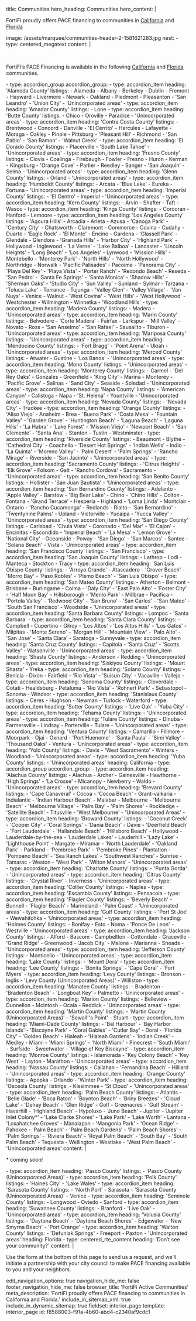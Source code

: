 title: Communities
hero_heading: Communities
hero_content: |
  <p>FortiFi proudly offers PACE financing to communities in <a href="#jump-to-california">California</a> and <a href="#jump-to-florida">Florida</a>
  </p>
image: /assets/marquee/communities-header-2-1581621283.jpg
nest:
  -
    type: centered_megatext
    content: |
      <p><br>
      </p>
      <p>FortiFi’s PACE Financing is available in the following <a href="#jump-to-california">California</a> and <a href="#jump-to-florida">Florida</a> communities.
      </p>
  -
    type: accordion_group
    accordion_group:
      -
        type: accordion_item
        heading: 'Alameda County'
        listings:
          - Alameda
          - Albany
          - Berkeley
          - Dublin
          - Fremont
          - Hayward
          - Livermore
          - Newark
          - Oakland
          - Piedmont
          - Pleasanton
          - 'San Leandro'
          - 'Union City'
          - 'Unincorporated areas'
      -
        type: accordion_item
        heading: 'Amador County'
        listings:
          - Lone
      -
        type: accordion_item
        heading: 'Butte County'
        listings:
          - Chico
          - Oroville
          - Paradise
          - 'Unincorporated areas'
      -
        type: accordion_item
        heading: 'Contra Costa County'
        listings:
          - Brentwood
          - Concord
          - Danville
          - 'El Cerrito'
          - Hercules
          - Lafayette
          - Moraga
          - Oakley
          - Pinole
          - Pittsburg
          - 'Pleasant Hill'
          - Richmond
          - 'San Pablo'
          - 'San Ramon'
          - 'Walnut Creek'
      -
        type: accordion_item
        heading: 'El Dorado County'
        listings:
          - Placerville
          - 'South Lake Tahoe'
          - 'Unincorporated areas'
      -
        type: accordion_item
        heading: 'Fresno County'
        listings:
          - Clovis
          - Coalinga
          - Firebaugh
          - Fowler
          - Fresno
          - Huron
          - Kerman
          - Kingsburg
          - 'Orange Cove'
          - Parlier
          - Reedley
          - Sanger
          - 'San Joaquin'
          - Selma
          - 'Unincorporated areas'
      -
        type: accordion_item
        heading: 'Glenn County'
        listings:
          - Orland
          - 'Unincorporated areas'
      -
        type: accordion_item
        heading: 'Humboldt County'
        listings:
          - Arcata
          - 'Blue Lake'
          - Eureka
          - Fortuna
          - 'Unincorporated areas'
      -
        type: accordion_item
        heading: 'Imperial County'
        listings:
          - 'El Centro'
          - Imperial
          - 'Unincorporated areas'
      -
        type: accordion_item
        heading: 'Kern County'
        listings:
          - Arvin
          - Shafter
          - Taft
          - Wasco
      -
        type: accordion_item
        heading: 'Kings County'
        listings:
          - Corcoran
          - Hanford
          - Lemoore
      -
        type: accordion_item
        heading: 'Los Angeles County'
        listings:
          - 'Agoura Hills'
          - Arcadia
          - Arleta
          - Azusa
          - 'Canoga Park'
          - 'Century City'
          - Chatsworth
          - Claremont
          - Commerce
          - Covina
          - Cudahy
          - Duarte
          - 'Eagle Rock'
          - 'El Monte'
          - Encino
          - Gardena
          - 'Glassell Park'
          - Glendale
          - Glendora
          - 'Granada Hills'
          - 'Harbor City'
          - 'Highland Park'
          - Hollywood
          - Inglewood
          - 'La Verne'
          - 'Lake Balboa'
          - Lancaster
          - 'Lincoln Heights'
          - 'Long Beach'
          - 'Los Angeles'
          - Lynwood
          - 'Mission Hills'
          - Montebello
          - 'Monterey Park'
          - 'North Hills'
          - 'North Hollywood'
          - Northridge
          - Norwalk
          - 'Pacific Palisades'
          - Pacoima
          - 'Panorama City'
          - 'Playa Del Rey'
          - 'Playa Vista'
          - 'Porter Ranch'
          - 'Redondo Beach'
          - Reseda
          - 'San Pedro'
          - 'Santa Fe Springs'
          - 'Santa Monica'
          - 'Shadow Hills'
          - 'Sherman Oaks'
          - 'Studio City'
          - 'Sun Valley'
          - Sunland
          - Sylmar
          - Tarzana
          - 'Toluca Lake'
          - Torrance
          - Tujunga
          - 'Valley Glen'
          - 'Valley Village'
          - 'Van Nuys'
          - Venice
          - Walnut
          - 'West Covina'
          - 'West Hills'
          - 'West Hollywood'
          - Westchester
          - Wilmington
          - Winnetka
          - 'Woodland Hills'
      -
        type: accordion_item
        heading: 'Madera County'
        listings:
          - Madera
          - 'Unincorporated areas'
      -
        type: accordion_item
        heading: 'Marin County'
        listings:
          - Belvedere
          - 'Corte Madera'
          - Fairfax
          - Larkspur
          - 'Mill Valley'
          - Novato
          - Ross
          - 'San Anselmo'
          - 'San Rafael'
          - Sausalito
          - Tiburon
          - 'Unincorporated areas'
      -
        type: accordion_item
        heading: 'Mariposa County'
        listings:
          - 'Unincorporated areas'
      -
        type: accordion_item
        heading: 'Mendocino County'
        listings:
          - 'Fort Bragg'
          - 'Point Arena'
          - Ukiah
          - 'Unincorporated areas'
      -
        type: accordion_item
        heading: 'Merced County'
        listings:
          - Atwater
          - Gustine
          - 'Los Banos'
          - 'Unincorporated areas'
      -
        type: accordion_item
        heading: 'Mono County'
        listings:
          - 'Unincorporated areas'
      -
        type: accordion_item
        heading: 'Monterey County'
        listings:
          - Carmel
          - 'Del Rey Oaks'
          - Gonzales
          - Greenfield
          - 'King City'
          - Marina
          - Monterey
          - 'Pacific Grove'
          - Salinas
          - 'Sand City'
          - Seaside
          - Soledad
          - 'Unincorporated areas'
      -
        type: accordion_item
        heading: 'Napa County'
        listings:
          - 'American Canyon'
          - Calistoga
          - Napa
          - 'St. Helena'
          - Yountville
          - 'Unincorporated areas'
      -
        type: accordion_item
        heading: 'Nevada County'
        listings:
          - 'Nevada City'
          - Truckee
      -
        type: accordion_item
        heading: 'Orange County'
        listings:
          - 'Aliso Viejo'
          - Anaheim
          - Brea
          - 'Buena Park'
          - 'Costa Mesa'
          - 'Fountain Valley'
          - 'Garden Grove'
          - 'Huntington Beach'
          - 'Laguna Beach'
          - 'Laguna Hills'
          - 'La Habra'
          - 'Lake Forest'
          - 'Mission Viejo'
          - 'Newport Beach'
          - 'San Clemente'
          - 'Santa Ana'
          - Stanton
          - Tustin
          - Westminster
      -
        type: accordion_item
        heading: 'Riverside County'
        listings:
          - Beaumont
          - Blythe
          - 'Cathedral City'
          - Coachella
          - 'Desert Hot Springs'
          - 'Indian Wells'
          - Indio
          - 'La Quinta'
          - 'Moreno Valley'
          - 'Palm Desert'
          - 'Palm Springs'
          - 'Rancho Mirage'
          - Riverside
          - 'San Jacinto'
          - 'Unincorporated areas'
      -
        type: accordion_item
        heading: 'Sacramento County'
        listings:
          - 'Citrus Heights'
          - 'Elk Grove'
          - Folsom
          - Galt
          - 'Rancho Cordova'
          - Sacramento
          - 'Unincorporated areas'
      -
        type: accordion_item
        heading: 'San Benito County'
        listings:
          - Hollister
          - 'San Juan Bautista'
          - 'Unincorporated areas'
      -
        type: accordion_item
        heading: 'San Bernardino County'
        listings:
          - Adelanto
          - 'Apple Valley'
          - Barstow
          - 'Big Bear Lake'
          - Chino
          - 'Chino Hills'
          - Colton
          - Fontana
          - 'Grand Terrace'
          - Hesperia
          - Highland
          - 'Loma Linda'
          - Montclair
          - Ontario
          - 'Rancho Cucamonga'
          - Redlands
          - Rialto
          - 'San Bernardino'
          - 'Twentynine Palms'
          - Upland
          - Victorville
          - Yucaipa
          - 'Yucca Valley'
          - 'Unincorporated areas'
      -
        type: accordion_item
        heading: 'San Diego County'
        listings:
          - Carlsbad
          - 'Chula Vista'
          - Coronado
          - 'Del Mar'
          - 'El Cajon'
          - Encinitas
          - Escondido
          - 'Imperial Beach'
          - 'La Mesa'
          - 'Lemon Grove'
          - 'National City'
          - Oceanside
          - Poway
          - 'San Diego'
          - 'San Marcos'
          - Santee
          - 'Solana Beach'
          - Vista
          - 'Unincorporated areas'
      -
        type: accordion_item
        heading: 'San Francisco County'
        listings:
          - 'San Francisco'
      -
        type: accordion_item
        heading: 'San Joaquin County'
        listings:
          - Lathrop
          - Lodi
          - Manteca
          - Stockton
          - Tracy
      -
        type: accordion_item
        heading: 'San Luis Obispo County'
        listings:
          - 'Arroyo Grande'
          - Atascadero
          - 'Grover Beach'
          - 'Morro Bay'
          - 'Paso Robles'
          - 'Pismo Beach'
          - 'San Luis Obispo'
      -
        type: accordion_item
        heading: 'San Mateo County'
        listings:
          - Atherton
          - Belmont
          - Brisbane
          - Burlingame
          - Colma
          - 'Daly City'
          - 'East Palo Alto'
          - 'Foster City'
          - 'Half Moon Bay'
          - Hillsborough
          - 'Menlo Park'
          - Millbrae
          - Pacifica
          - 'Portola Valley'
          - 'Redwood City'
          - 'San Bruno'
          - 'San Carlos'
          - 'San Mateo'
          - 'South San Francisco'
          - Woodside
          - 'Unincorporated areas'
      -
        type: accordion_item
        heading: 'Santa Barbara County'
        listings:
          - Lompoc
          - 'Santa Barbara'
      -
        type: accordion_item
        heading: 'Santa Clara County'
        listings:
          - Campbell
          - Cupertino
          - Gilroy
          - 'Los Altos'
          - 'Los Altos Hills'
          - 'Los Gatos'
          - Milpitas
          - 'Monte Sereno'
          - 'Morgan Hill'
          - 'Mountain View'
          - 'Palo Alto'
          - 'San Jose'
          - 'Santa Clara'
          - Saratoga
          - Sunnyvale
      -
        type: accordion_item
        heading: 'Santa Cruz County'
        listings:
          - Capitola
          - 'Santa Cruz'
          - 'Scotts Valley'
          - Watsonville
          - 'Unincorporated areas'
      -
        type: accordion_item
        heading: 'Shasta County'
        listings:
          - Anderson
          - Redding
          - 'Unincorporated areas'
      -
        type: accordion_item
        heading: 'Siskiyou County'
        listings:
          - 'Mount Shasta'
          - Yreka
      -
        type: accordion_item
        heading: 'Solano County'
        listings:
          - Benicia
          - Dixon
          - Fairfield
          - 'Rio Vista'
          - 'Suisun City'
          - Vacaville
          - Vallejo
      -
        type: accordion_item
        heading: 'Sonoma County'
        listings:
          - Cloverdale
          - Cotati
          - Healdsburg
          - Petaluma
          - 'Rio Vista'
          - 'Rohnert Park'
          - Sebastopol
          - Sonoma
          - Windsor
      -
        type: accordion_item
        heading: 'Stanislaus County'
        listings:
          - Ceres
          - Hughson
          - Newman
          - Turlock
          - Waterford
      -
        type: accordion_item
        heading: 'Sutter County'
        listings:
          - 'Live Oak'
          - 'Yuba City'
      -
        type: accordion_item
        heading: 'Tehama County'
        listings:
          - 'Unincorporated areas'
      -
        type: accordion_item
        heading: 'Tulare County'
        listings:
          - Dinuba
          - Farmersville
          - Lindsay
          - Porterville
          - Tulare
          - 'Unincorporated areas'
      -
        type: accordion_item
        heading: 'Ventura County'
        listings:
          - Camarillo
          - Fillmore
          - Moorpark
          - Ojai
          - Oxnard
          - 'Port Hueneme'
          - 'Santa Paula'
          - 'Simi Valley'
          - 'Thousand Oaks'
          - Ventura
          - 'Unincorporated areas'
      -
        type: accordion_item
        heading: 'Yolo County'
        listings:
          - Davis
          - 'West Sacramento'
          - Winters
          - Woodland
          - 'Unincorporated areas'
      -
        type: accordion_item
        heading: 'Yuba County'
        listings:
          - 'Unincorporated areas'
    heading: California
  -
    type: accordion_group
    accordion_group:
      -
        type: accordion_item
        heading: 'Alachua County'
        listings:
          - Alachua
          - Archer
          - Gainesville
          - Hawthorne
          - 'High Springs'
          - 'La Crosse'
          - Micanopy
          - Newberry
          - Waldo
          - 'Unincorporated areas'
      -
        type: accordion_item
        heading: 'Brevard County'
        listings:
          - 'Cape Canaveral'
          - Cocoa
          - 'Cocoa Beach'
          - Grant-valkaria
          - Indialantic
          - 'Indian Harbour Beach'
          - Malabar
          - Melbourne
          - 'Melbourne Beach'
          - 'Melbourne Village'
          - 'Palm Bay'
          - 'Palm Shores'
          - Rockledge
          - 'Satellite Beach'
          - Titusville
          - 'West Melbourne'
          - 'Unincorporated Areas'
      -
        type: accordion_item
        heading: 'Broward County'
        listings:
          - 'Coconut Creek'
          - 'Cooper City'
          - 'Coral Springs'
          - 'Dania Beach'
          - Davie
          - 'Deerfield Beach'
          - 'Fort Lauderdale'
          - 'Hallandale Beach'
          - 'Hillsboro Beach'
          - Hollywood
          - Lauderdale-by-the-sea
          - 'Lauderdale Lakes'
          - Lauderhill
          - 'Lazy Lake'
          - 'Lighthouse Point'
          - Margate
          - Miramar
          - 'North Lauderdale'
          - 'Oakland Park'
          - Parkland
          - 'Pembroke Park'
          - 'Pembroke Pines'
          - Plantation
          - 'Pompano Beach'
          - 'Sea Ranch Lakes'
          - 'Southwest Ranches'
          - Sunrise
          - Tamarac
          - Weston
          - 'West Park'
          - 'Wilton Manors'
          - 'Unincorporated areas'
      -
        type: accordion_item
        heading: 'Charlotte County'
        listings:
          - 'Punta Gorda'
          - 'Unincorporated areas'
      -
        type: accordion_item
        heading: 'Citrus County'
        listings:
          - 'Crystal River'
          - Inverness
          - 'Unincorporated areas'
      -
        type: accordion_item
        heading: 'Collier County'
        listings:
          - Naples
      -
        type: accordion_item
        heading: 'Escambia County'
        listings:
          - Pensacola
      -
        type: accordion_item
        heading: 'Flagler County'
        listings:
          - 'Beverly Beach'
          - Bunnell
          - 'Flagler Beach'
          - Marineland
          - 'Palm Coast'
          - 'Unincorporated areas'
      -
        type: accordion_item
        heading: 'Gulf County'
        listings:
          - 'Port St Joe'
          - Wewahitchka
          - 'Unincorporated areas'
      -
        type: accordion_item
        heading: 'Holmes County'
        listings:
          - Bonifay
          - Esto
          - Noma
          - 'Ponce De Leon'
          - Westville
          - 'Unincorporated areas'
      -
        type: accordion_item
        heading: 'Jackson County'
        listings:
          - Alford
          - Bascom
          - Campbellton
          - Cottondale
          - Graceville
          - 'Grand Ridge'
          - Greenwood
          - 'Jacob City'
          - Malone
          - Marianna
          - Sneads
          - 'Unincorporated areas'
      -
        type: accordion_item
        heading: 'Jefferson County'
        listings:
          - Monticello
          - 'Unincorporated areas'
      -
        type: accordion_item
        heading: 'Lake County'
        listings:
          - 'Mount Dora'
      -
        type: accordion_item
        heading: 'Lee County'
        listings:
          - 'Bonita Springs'
          - 'Cape Coral'
          - 'Fort Myers'
      -
        type: accordion_item
        heading: 'Levy County'
        listings:
          - Bronson
          - Inglis
          - 'Levy County (Unincorporated Areas)'
          - Williston
      -
        type: accordion_item
        heading: 'Manatee County'
        listings:
          - Bradenton
          - 'Bradenton Beach'
          - 'Longboat Key'
          - Palmetto
          - 'Unincorporated areas'
      -
        type: accordion_item
        heading: 'Marion County'
        listings:
          - Belleview
          - Dunnellon
          - Mcintosh
          - Ocala
          - Reddick
          - 'Unincorporated areas'
      -
        type: accordion_item
        heading: 'Martin County'
        listings:
          - 'Martin County (Unincorporated Areas)'
          - 'Sewall''s Point'
          - Stuart
      -
        type: accordion_item
        heading: 'Miami-Dade County'
        listings:
          - 'Bal Harbour'
          - 'Bay Harbor Islands'
          - 'Biscayne Park'
          - 'Coral Gables'
          - 'Cutler Bay'
          - Doral
          - 'Florida City'
          - 'Golden Beach'
          - Hialeah
          - 'Hialeah Gardens'
          - 'Indian Creek'
          - Medley
          - Miami
          - 'Miami Springs'
          - 'North Miami'
          - Pinecrest
          - 'South Miami'
          - Surfside
          - Sweetwater
          - 'Village of Key Biscayne'
      -
        type: accordion_item
        heading: 'Monroe County'
        listings:
          - Islamorada
          - 'Key Colony Beach'
          - 'Key West'
          - Layton
          - Marathon
          - 'Unincorporated areas'
      -
        type: accordion_item
        heading: 'Nassau County'
        listings:
          - Callahan
          - 'Fernandina Beach'
          - Hilliard
          - 'Unincorporated areas'
      -
        type: accordion_item
        heading: 'Orange County'
        listings:
          - Apopka
          - Orlando
          - 'Winter Park'
      -
        type: accordion_item
        heading: 'Osceola County'
        listings:
          - Kissimmee
          - 'St Cloud'
          - 'Unincorporated areas'
      -
        type: accordion_item
        heading: 'Palm Beach County'
        listings:
          - Atlantis
          - 'Belle Glade'
          - 'Boca Raton'
          - 'Boynton Beach'
          - 'Briny Breezes'
          - 'Cloud Lake'
          - 'Delray Beach'
          - 'Glen Ridge'
          - Golf
          - Greenacres
          - 'Gulf Stream'
          - Haverhill
          - 'Highland Beach'
          - Hypoluxo
          - 'Juno Beach'
          - Jupiter
          - 'Jupiter Inlet Colony*'
          - 'Lake Clarke Shores'
          - 'Lake Park'
          - 'Lake Worth'
          - Lantana
          - 'Loxahatchee Groves'
          - Manalapan
          - 'Mangonia Park'
          - 'Ocean Ridge'
          - Pahokee
          - 'Palm Beach'
          - 'Palm Beach Gardens'
          - 'Palm Beach Shores'
          - 'Palm Springs'
          - 'Riviera Beach'
          - 'Royal Palm Beach'
          - 'South Bay'
          - 'South Palm Beach'
          - Tequesta
          - Wellington
          - Westlake
          - 'West Palm Beach'
          - 'Unincorporated areas'
        content: |
          <p>* coming soon!
          </p>
      -
        type: accordion_item
        heading: 'Pasco County'
        listings:
          - 'Pasco County (Unincorporated Areas)'
      -
        type: accordion_item
        heading: 'Polk County'
        listings:
          - 'Haines City'
          - 'Lake Wales'
      -
        type: accordion_item
        heading: 'Sarasota County'
        listings:
          - 'North Port'
          - Sarasota
          - 'Sarasota County (Unincorporated Areas)'
          - Venice
      -
        type: accordion_item
        heading: 'Seminole County'
        listings:
          - Longwood
          - Oviedo
          - Sanford
      -
        type: accordion_item
        heading: 'Suwannee County'
        listings:
          - Branford
          - 'Live Oak'
          - 'Unincorporated areas'
      -
        type: accordion_item
        heading: 'Volusia County'
        listings:
          - 'Daytona Beach'
          - 'Daytona Beach Shores'
          - Edgewater
          - 'New Smyrna Beach'
          - 'Port Orange'
      -
        type: accordion_item
        heading: 'Walton County'
        listings:
          - 'Defuniak Springs'
          - Freeport
          - Paxton
          - 'Unincorporated areas'
    heading: Florida
  -
    type: centered_rte_content
    heading: 'Don’t see your community?'
    content: |
      <p>Use the form at the bottom of this page to send us a request, and we’ll initiate a partnership with your city council to make PACE financing available to you and your neighbors.
      </p>
edit_navigation_options: true
navigation_hide_me: false
footer_navigation_hide_me: false
browser_title: 'FortiFi Active Communities'
meta_description: 'FortiFi proudly offers PACE financing to communities in California and Florida.'
include_in_sitemap_xml: true
include_in_dynamic_sitemap: true
fieldset: interior_page
template: interior_page
id: f8588003-f91a-4b60-abd4-c2340af9cdc1
